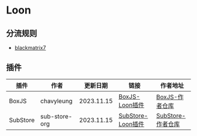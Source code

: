 # Loon

## 分流规则
- [blackmatrix7](https://github.com/blackmatrix7/ios_rule_script/tree/master/rule/Loon)

## 插件

| 插件 | 作者 | 更新日期 | 链接 | 作者地址 |
| - | - | - | - | - |
| BoxJS | chavyleung | 2023.11.15 | [BoxJS-Loon插件](https://cdn.jsdelivr.net/gh/Akimio521/BetterRuler@main/Loon/Plugin/BoxJS.plugin) | [BoxJS-作者仓库](https://github.com/chavyleung/scripts) |
| SubStore | sub-store-org | 2023.11.15 | [SubStore-Loon插件](https://cdn.jsdelivr.net/gh/Akimio521/BetterRuler@main/Loon/Plugin/SubStore.plugin) | [SubStore-作者仓库](https://github.com/sub-store-org/Sub-Store) |